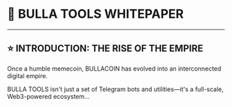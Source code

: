 # 🧠 BULLA TOOLS WHITEPAPER

---

## ⭐ INTRODUCTION: THE RISE OF THE EMPIRE

Once a humble memecoin, BULLACOIN has evolved into an interconnected digital empire.

BULLA TOOLS isn't just a set of Telegram bots and utilities—it's a full-scale, Web3-powered ecosystem...

